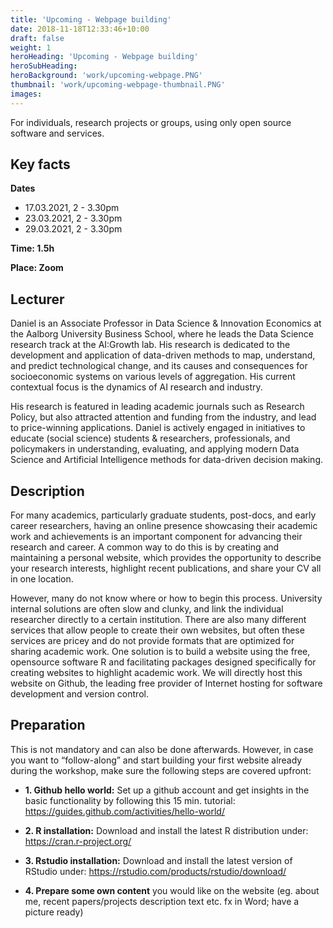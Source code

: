 ```yaml
---
title: 'Upcoming - Webpage building'
date: 2018-11-18T12:33:46+10:00
draft: false
weight: 1
heroHeading: 'Upcoming - Webpage building'
heroSubHeading: 
heroBackground: 'work/upcoming-webpage.PNG'
thumbnail: 'work/upcoming-webpage-thumbnail.PNG'
images: 
---
```

For individuals, research projects or groups, using only open source software and services.

## Key facts

**Dates**
* 17.03.2021, 2 - 3.30pm
* 23.03.2021, 2 - 3.30pm
* 29.03.2021, 2 - 3.30pm

**Time: 1.5h**

**Place: Zoom**

## Lecturer

Daniel is an Associate Professor in Data Science & Innovation Economics at the Aalborg University Business School, where he leads the Data Science research track at the AI:Growth lab. His research is dedicated to the development and application of data-driven methods to map, understand, and predict technological change, and its causes and consequences for socioeconomic systems on various levels of aggregation. His current contextual focus is the dynamics of AI research and industry. 

His research is featured in leading academic journals such as Research Policy, but also attracted attention and funding from the industry, and lead to price-winning applications. Daniel is actively engaged in initiatives to educate (social science) students & researchers, professionals, and policymakers in understanding, evaluating, and applying modern Data Science and Artificial Intelligence methods for data-driven decision making. 

## Description
For many academics, particularly graduate students, post-docs, and early career researchers, having an online presence showcasing their academic work and achievements is an important component for advancing their research and career. A common way to do this is by creating and maintaining a personal website, which provides the opportunity to describe your research interests, highlight recent publications, and share your CV all in one location. 

However, many do not know where or how to begin this process. University internal solutions are often slow and clunky, and link the individual researcher directly to a certain institution. There are also many different services that allow people to create their own websites, but often these services are pricey and do not provide formats that are optimized for sharing academic work. One solution is to build a website using the free, opensource software R and facilitating packages designed specifically for creating websites to highlight academic work. We will directly host this website on Github, the leading free provider of Internet hosting for software development and version control.


## Preparation
This is not mandatory and can also be done afterwards. However, in case you want to “follow-along” and start building your first website already during the workshop, make sure the following steps are covered upfront:

* **1. Github hello world:** Set up a github account and get insights in the basic functionality by following this 15 min. tutorial: https://guides.github.com/activities/hello-world/ 

* **2. R installation:** Download and install the latest R distribution under:  https://cran.r-project.org/ 

* **3. Rstudio installation:** Download and install the latest version of RStudio under: https://rstudio.com/products/rstudio/download/ 

* **4. Prepare some own content** you would like on the website (eg. about me, recent papers/projects description text etc. fx in Word; have a picture ready)


